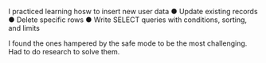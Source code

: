 I practiced learning hosw to insert new user data 
● Update existing records 
● Delete specific rows 
● Write SELECT queries with conditions, sorting, and limits 

I found the ones hampered by the safe mode to be the most challenging. Had to do research to solve them.